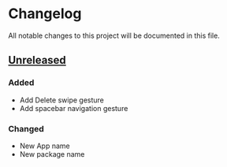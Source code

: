 # Changelog

All notable changes to this project will be documented in this file.

## [Unreleased]

### Added

-   Add Delete swipe gesture
-   Add spacebar navigation gesture

### Changed

-   New App name
-   New package name

[Unreleased]: https://github.com/dhavalgoti24/OpenIndic/compare/9e4d6d745f6b8ee7722ffdbcba202cf409b6fcbc...HEAD